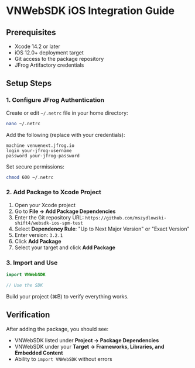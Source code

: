 # VNWebSDK iOS Integration Guide

## Prerequisites

* Xcode 14.2 or later
* iOS 12.0+ deployment target
* Git access to the package repository
* JFrog Artifactory credentials

## Setup Steps

### 1. Configure JFrog Authentication

Create or edit `~/.netrc` file in your home directory:

```bash
nano ~/.netrc
```

Add the following (replace with your credentials):

```
machine venuenext.jfrog.io
login your-jfrog-username
password your-jfrog-password
```

Set secure permissions:

```bash
chmod 600 ~/.netrc
```

### 2. Add Package to Xcode Project

1. Open your Xcode project
2. Go to **File → Add Package Dependencies**
3. Enter the Git repository URL: `https://github.com/mszydlowski-shift4/websdk-ios-spm-test`
4. Select **Dependency Rule**: "Up to Next Major Version" or "Exact Version"
5. Enter version: `3.2.1`
6. Click **Add Package**
7. Select your target and click **Add Package**

### 3. Import and Use

```swift
import VNWebSDK

// Use the SDK
```

Build your project (⌘B) to verify everything works.

## Verification

After adding the package, you should see:

* VNWebSDK listed under **Project → Package Dependencies**
* VNWebSDK under your **Target → Frameworks, Libraries, and Embedded Content**
* Ability to `import VNWebSDK` without errors